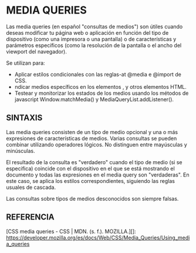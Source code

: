 # MEDIA QUERIES
Las media queries (en español "consultas de medios") son útiles cuando deseas modificar tu página web o aplicación en función del tipo de dispositivo (como una impresora o una pantalla) o de características y parámetros específicos (como la resolución de la pantalla o el ancho del viewport del navegador).

Se utilizan para:
- Aplicar estilos condicionales con las reglas-at @media e @import de CSS.
- ndicar medios específicos en los elementos <link>, <source> y otros elementos HTML.
- Testear y monitorizar los estados de los medios usando los métodos de javascript Window.matchMedia() y MediaQueryList.addListener().

## SINTAXIS
Las media queries consisten de un tipo de medio opcional y una o más expresiones de características de medios. Varias consultas se pueden combinar utilizando operadores lógicos. No distinguen entre mayúsculas y minúsculas.

El resultado de la consulta es "verdadero" cuando el tipo de medio (si se especifica) coincide con el dispositivo en el que se está mostrando el documento y todas las expresiones en el media query son "verdaderas". En este caso, se aplica los estilos correspondientes, siguiendo las reglas usuales de cascada.

Las consultas sobre tipos de medios desconocidos son siempre falsas.

<!-- CSS media query on a link element -->
<link rel="stylesheet" media="(max-width: 800px)" href="example.css" />

<!-- CSS media query within a style sheet -->
<style>
@media (max-width: 600px) {
  .facet_sidebar {
    display: none;
  }
}
</style>

## REFERENCIA
[CSS media queries - CSS | MDN. (s. f.). MOZILLA.][]: https://developer.mozilla.org/es/docs/Web/CSS/Media_Queries/Using_media_queries